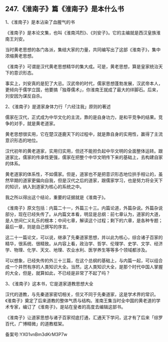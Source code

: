 ## 247.《淮南子》篇《淮南子》是本什么书
1、《淮南子》是本沾染了血腥气的书


《淮南子》是本论文集，也叫《淮南鸿烈》、《刘安子》。它的主编就是西汉皇族淮南王刘安。


当时黄老思想的各门各派，集结大家的力量，共同编写出了这部《淮南子》，集中浓缩黄老思想。


《淮南子》可谓是汉代黄老思想精华的集大成。可是，黄老思想，算是皇家统治天下的意识形态。


事实上，刘安真的是犯了大忌。汉武帝的时代，儒家思想蓬勃发展，汉武帝本人，更倾向于儒学立国，他要搞「独尊儒术」，你淮南王就成了最大的绊脚石。后来，刘安因为谋反自杀。


2、《淮南子》是道家身体力行「六经注我」原则的著述


儒家在汉代，正式成为中华文化的主流，靠的是自身功力，是和平竞争的结果。竞争的对手，就是黄老道家。


黄老思想很实用，它在楚汉逐鹿天下的过程中，就是靠自身的实用性，赢得了主流意识形态的地位。


汉代初年的黄老道家，实用归实用，但还不能担负起中华文明的全面整体运转。跟道家比，儒家的传承性更强，儒家在把整个中华文明传下来的基础上，去构建自家的体系。


黄老道家的体系性，不如儒家。但是，道家也不是把意识形态地位拱手相让的，虽然早期的道家更偏向自我，但是汉代之后的道家，跟儒家学习，也是努力将全天下的知识，纳入到道家为核心的系统之中。


我之所以得出这个结论，重要的证据就是《淮南子》。


《淮南子》原文包括：内篇二十一，外篇三十三。内篇论道，外篇杂说。外篇杂说部分，现在已经失传了。从内篇文本看，明显是总纲：前七章认为，道家的大道，是人世间仁义礼乐的根本；中间七章，解读这个过程；剩下的六章，是各种专题；最后一章，则是自己撰写的序言。


这二十一篇论文，可以说，继承了先秦道家思想，并以此为核心，综合诸子百家的精华，很系统、很精致。从内容上看，政治学、哲学、伦理学、史学、文学、经济学、物理、化学、天文、地理、农业水利、医学养生等等多个领域都涉及。


可以想象，已经失传的外三十三篇，在这个总纲的基础上，与内篇一起，可以组合成一个井然有序的人类知识大全。当然，这人类知识大全，是那个时代中国人掌握的大全，但是，就算如此，不已经是非常了不起了吗？


3、《淮南子》这本书，它是道家道教思想大全


汉代的道教，与先秦道家密切相关，但又不同于先秦道家，这是学术界的常识。《淮南子》奠定了后来道教的整体气质与结构。淮南王集当时全中国的黄老道的学术专家，编订了《淮南子》，是站在皇者的高度去编辑这部书。


《淮南子》让道家思想与诸子百家彻底打通，汇通天下学问，这才有了后来「综罗百代，广博精微」的道教框架。


备案号:YX01vnBm3dKrM3P7w

